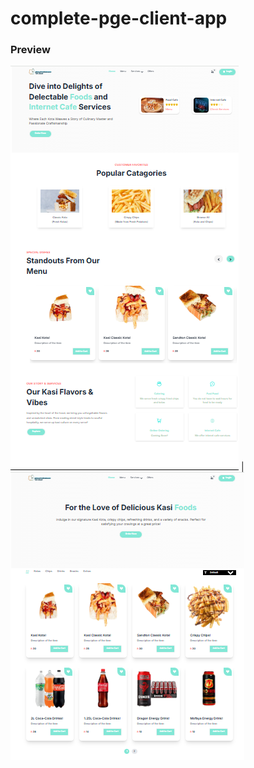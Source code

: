 # complete-pge-client-app

### Preview
![pge-client-app](./pge.png) |![pge-client-app](./pge02.png)



